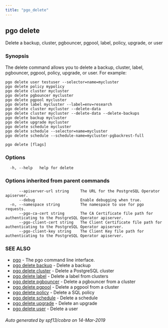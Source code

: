 ```yaml
---
title: "pgo_delete"
---
```

## pgo delete

Delete a backup, cluster, pgbouncer, pgpool, label, policy, upgrade, or user

### Synopsis

The delete command allows you to delete a backup, cluster, label, pgbouncer, pgpool, policy, upgrade, or user. For example:

	pgo delete user testuser --selector=name=mycluster
	pgo delete policy mypolicy
	pgo delete cluster mycluster
	pgo delete pgbouncer mycluster
	pgo delete pgpool mycluster
	pgo delete label mycluster --label=env=research
	pgo delete cluster mycluster --delete-data
	pgo delete cluster mycluster --delete-data --delete-backups
	pgo delete backup mycluster
	pgo delete upgrade mycluster
	pgo delete schedule mycluster
	pgo delete schedule --selector=name=mycluster
	pgo delete schedule --schedule-name=mycluster-pgbackrest-full

```
pgo delete [flags]
```

### Options

```
  -h, --help   help for delete
```

### Options inherited from parent commands

```
      --apiserver-url string     The URL for the PostgreSQL Operator apiserver.
      --debug                    Enable debugging when true.
  -n, --namespace string         The namespace to use for pgo requests.
      --pgo-ca-cert string       The CA Certificate file path for authenticating to the PostgreSQL Operator apiserver.
      --pgo-client-cert string   The Client Certificate file path for authenticating to the PostgreSQL Operator apiserver.
      --pgo-client-key string    The Client Key file path for authenticating to the PostgreSQL Operator apiserver.
```

### SEE ALSO

* [pgo](/cli/pgo/)	 - The pgo command line interface.
* [pgo delete backup](/cli/pgo_delete_backup/)	 - Delete a backup
* [pgo delete cluster](/cli/pgo_delete_cluster/)	 - Delete a PostgreSQL cluster
* [pgo delete label](/cli/pgo_delete_label/)	 - Delete a label from clusters
* [pgo delete pgbouncer](/cli/pgo_delete_pgbouncer/)	 - Delete a pgbouncer from a cluster
* [pgo delete pgpool](/cli/pgo_delete_pgpool/)	 - Delete a pgpool from a cluster
* [pgo delete policy](/cli/pgo_delete_policy/)	 - Delete a SQL policy
* [pgo delete schedule](/cli/pgo_delete_schedule/)	 - Delete a schedule
* [pgo delete upgrade](/cli/pgo_delete_upgrade/)	 - Delete an upgrade
* [pgo delete user](/cli/pgo_delete_user/)	 - Delete a user

###### Auto generated by spf13/cobra on 14-Mar-2019
